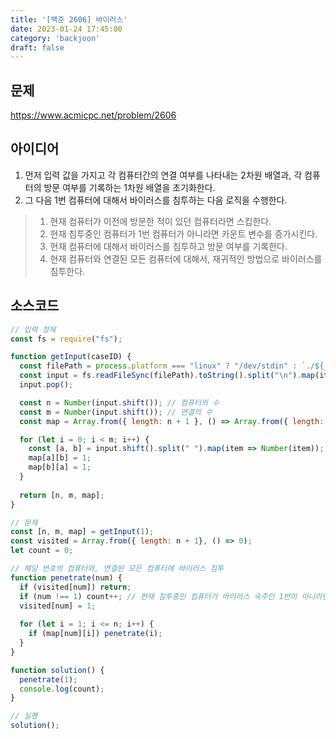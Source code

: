 ```yaml
---
title: '[백준 2606] 바이러스'
date: 2023-01-24 17:45:00
category: 'backjoon'
draft: false
---
```


## 문제
https://www.acmicpc.net/problem/2606

## 아이디어
1. 먼저 입력 값을 가지고 각 컴퓨터간의 연결 여부를 나타내는 2차원 배열과, 각 컴퓨터의 방문 여부를 기록하는 1차원 배열을 초기화한다.  
2. 그 다음 1번 컴퓨터에 대해서 바이러스를 침투하는 다음 로직을 수행한다.
> 1. 현재 컴퓨터가 이전에 방문한 적이 있던 컴퓨터라면 스킵한다.
> 2. 현재 침투중인 컴퓨터가 1번 컴퓨터가 아니라면 카운트 변수를 증가시킨다.
> 3. 현재 컴퓨터에 대해서 바이러스를 침투하고 방문 여부를 기록한다.
> 4. 현재 컴퓨터와 연결된 모든 컴퓨터에 대해서, 재귀적인 방법으로 바이러스를 침투한다.

## 소스코드
```js
// 입력 정제
const fs = require("fs");

function getInput(caseID) {
  const filePath = process.platform === "linux" ? "/dev/stdin" : `./${__dirname.split('\\').pop()}/i${caseID}.txt`;
  const input = fs.readFileSync(filePath).toString().split("\n").map(item => item.trim());
  input.pop();

  const n = Number(input.shift()); // 컴퓨터의 수
  const m = Number(input.shift()); // 연결의 수
  const map = Array.from({ length: n + 1 }, () => Array.from({ length: n + 1 }, () => 0));

  for (let i = 0; i < m; i++) {
    const [a, b] = input.shift().split(" ").map(item => Number(item));
    map[a][b] = 1;
    map[b][a] = 1;
  }
  
  return [n, m, map];
}

// 문제
const [n, m, map] = getInput(1);
const visited = Array.from({ length: n + 1}, () => 0);
let count = 0;

// 해당 번호의 컴퓨터와, 연결된 모든 컴퓨터에 바이러스 침투
function penetrate(num) {
  if (visited[num]) return;
  if (num !== 1) count++; // 현재 침투중인 컴퓨터가 바이러스 숙주인 1번이 아니라면, 카운트 증가하기
  visited[num] = 1;
  
  for (let i = 1; i <= n; i++) {
    if (map[num][i]) penetrate(i);
  }
}

function solution() {
  penetrate(1);
  console.log(count);
}

// 실행
solution();
```